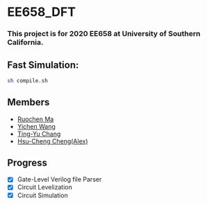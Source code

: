# EE658_DFT
### This project is for 2020 EE658 at University of Southern California.

## Fast Simulation:
```Bash
sh compile.sh
```
## Members
* [Ruochen Ma](https://github.com/ruochen627)
* [Yichen Wang](https://github.com/wyc811504)
* [Ting-Yu Chang](https://github.com/TingYu0924)
* [Hsu-Cheng Cheng(Alex)](https://github.com/HCC7952889662)

## Progress
- [x] Gate-Level Verilog file Parser
- [x] Circuit Levelization
- [x] Circuit Simulation
